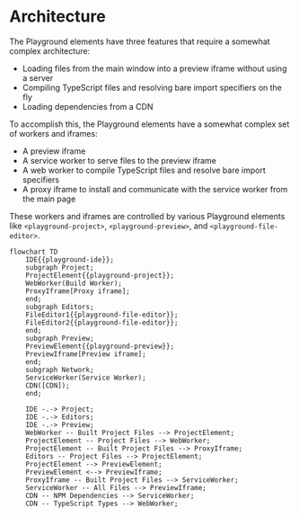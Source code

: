 # Architecture

The Playground elements have three features that require a somewhat complex architecture:

- Loading files from the main window into a preview iframe without using a server
- Compiling TypeScript files and resolving bare import specifiers on the fly
- Loading dependencies from a CDN

To accomplish this, the Playground elements have a somewhat complex set of workers and iframes:
- A preview iframe
- A service worker to serve files to the preview iframe
- A web worker to compile TypeScript files and resolve bare import specifiers
- A proxy iframe to install and communicate with the service worker from the main page

These workers and iframes are controlled by various Playground elements like `<playground-project>`, `<playground-preview>`, and `<playground-file-editor>`.

```mermaid
flowchart TD
    IDE{{playground-ide}};
    subgraph Project;
    ProjectElement{{playground-project}};
    WebWorker(Build Worker);
    ProxyIframe[Proxy iframe];
    end;
    subgraph Editors;
    FileEditor1{{playground-file-editor}};
    FileEditor2{{playground-file-editor}};
    end;
    subgraph Preview;
    PreviewElement{{playground-preview}};
    PreviewIframe[Preview iframe];
    end;
    subgraph Network;
    ServiceWorker(Service Worker);
    CDN([CDN]);
    end;

    IDE -.-> Project;
    IDE -.-> Editors;
    IDE -.-> Preview;
    WebWorker -- Built Project Files --> ProjectElement;
    ProjectElement -- Project Files --> WebWorker;
    ProjectElement -- Built Project Files --> ProxyIframe;
    Editors -- Project Files --> ProjectElement;
    ProjectElement --> PreviewElement;
    PreviewElement <--> PreviewIframe;
    ProxyIframe -- Built Project Files --> ServiceWorker;
    ServiceWorker -- All Files --> PreviewIframe;
    CDN -- NPM Dependencies --> ServiceWorker;
    CDN -- TypeScript Types --> WebWorker;
```
